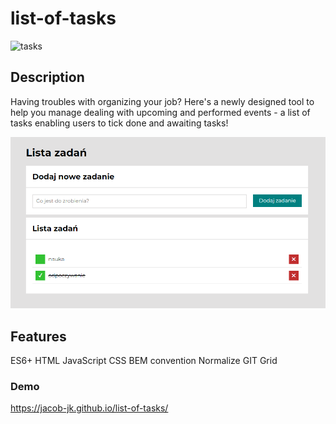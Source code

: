 # list-of-tasks

![tasks](https://cdn.dribbble.com/users/4241563/screenshots/11874468/media/7796309c77cf752615a3f9062e6a3b3d.gif)

## Description

Having troubles with organizing your job? Here's a newly designed tool to help you manage dealing with upcoming and performed events - a list of tasks enabling users to tick done and awaiting tasks!

![app](images/screenshot.png)

## Features

ES6+
HTML
JavaScript
CSS
BEM convention
Normalize
GIT
Grid

### Demo 

https://jacob-jk.github.io/list-of-tasks/
